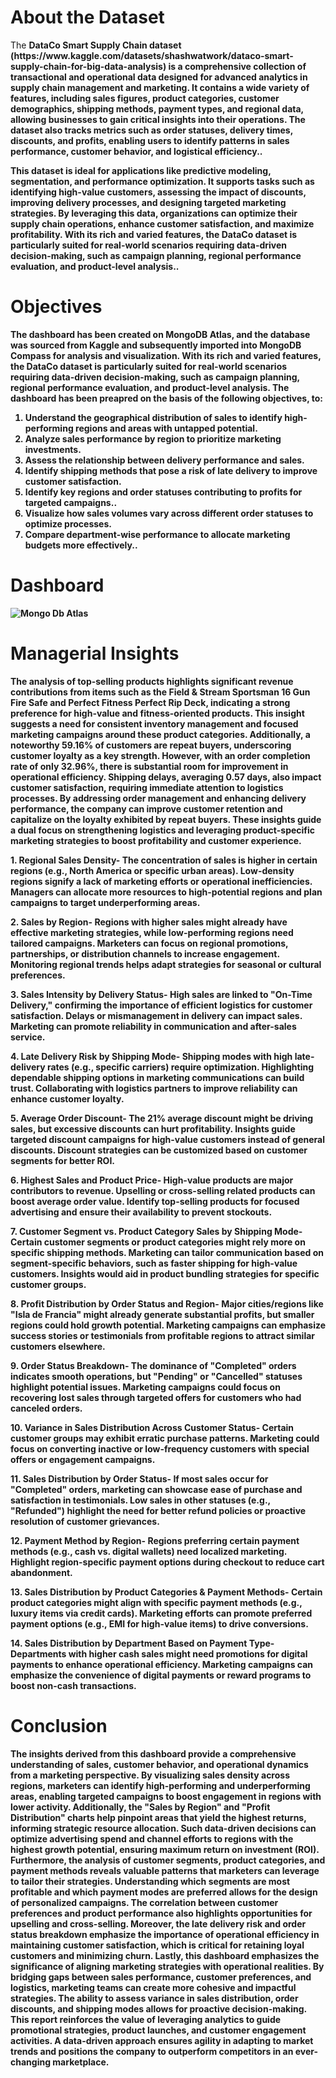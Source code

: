 <h1>About the Dataset</h1>
<p>The <strong>DataCo Smart Supply Chain<strong> dataset (https://www.kaggle.com/datasets/shashwatwork/dataco-smart-supply-chain-for-big-data-analysis) is a comprehensive collection of transactional and operational data designed for advanced analytics in supply chain management and marketing. It contains a wide variety of features, including sales figures, product categories, customer demographics, shipping methods, payment types, and regional data, allowing businesses to gain critical insights into their operations. The dataset also tracks metrics such as order statuses, delivery times, discounts, and profits, enabling users to identify patterns in sales performance, customer behavior, and logistical efficiency..</p>
<p>This dataset is ideal for applications like predictive modeling, segmentation, and performance optimization. It supports tasks such as identifying high-value customers, assessing the impact of discounts, improving delivery processes, and designing targeted marketing strategies. By leveraging this data, organizations can optimize their supply chain operations, enhance customer satisfaction, and maximize profitability. With its rich and varied features, the DataCo dataset is particularly suited for real-world scenarios requiring data-driven decision-making, such as campaign planning, regional performance evaluation, and product-level analysis..</p>

<h1>Objectives</h1>
The dashboard has been created on MongoDB Atlas, and the database was sourced from Kaggle and subsequently imported into MongoDB Compass for analysis and visualization. With its rich and varied features, the DataCo dataset is particularly suited for real-world scenarios requiring data-driven decision-making, such as campaign planning, regional performance evaluation, and product-level analysis. The dashboard has been preapred on the basis of the following objectives, to:
<ol>
  <li>Understand the geographical distribution of sales to identify high-performing regions and areas with untapped potential.</li>
  <li>Analyze sales performance by region to prioritize marketing investments.</li>
  <li>Assess the relationship between delivery performance and sales.</li>
  <li>Identify shipping methods that pose a risk of late delivery to improve customer satisfaction.</li>
  <li>Identify key regions and order statuses contributing to profits for targeted campaigns..</li>
  <li>Visualize how sales volumes vary across different order statuses to optimize processes.</li>
  <li>Compare department-wise performance to allocate marketing budgets more effectively..</li>
</ol>

<h1>Dashboard</h1>

![Mongo Db Atlas](https://github.com/user-attachments/assets/61b4f72b-ae09-45af-90bf-5f4a02d7fc72)

<h1>Managerial Insights</h1>
The analysis of top-selling products highlights significant revenue contributions from items such as the Field & Stream Sportsman 16 Gun Fire Safe and Perfect Fitness Perfect Rip Deck, indicating a strong preference for high-value and fitness-oriented products. This insight suggests a need for consistent inventory management and focused marketing campaigns around these product categories. Additionally, a noteworthy 59.16% of customers are repeat buyers, underscoring customer loyalty as a key strength. However, with an order completion rate of only 32.96%, there is substantial room for improvement in operational efficiency. Shipping delays, averaging 0.57 days, also impact customer satisfaction, requiring immediate attention to logistics processes. By addressing order management and enhancing delivery performance, the company can improve customer retention and capitalize on the loyalty exhibited by repeat buyers. These insights guide a dual focus on strengthening logistics and leveraging product-specific marketing strategies to boost profitability and customer experience.

<strong>1. Regional Sales Density-<strong>
The concentration of sales is higher in certain regions (e.g., North America or specific urban areas).
Low-density regions signify a lack of marketing efforts or operational inefficiencies.
Managers can allocate more resources to high-potential regions and plan campaigns to target underperforming areas.

<strong>2. Sales by Region-<strong>
Regions with higher sales might already have effective marketing strategies, while low-performing regions need tailored campaigns.
Marketers can focus on regional promotions, partnerships, or distribution channels to increase engagement.
Monitoring regional trends helps adapt strategies for seasonal or cultural preferences.

<strong>3. Sales Intensity by Delivery Status-<strong>
High sales are linked to "On-Time Delivery," confirming the importance of efficient logistics for customer satisfaction.
Delays or mismanagement in delivery can impact sales. Marketing can promote reliability in communication and after-sales service.

<strong>4. Late Delivery Risk by Shipping Mode-<strong>
Shipping modes with high late-delivery rates (e.g., specific carriers) require optimization.
Highlighting dependable shipping options in marketing communications can build trust.
Collaborating with logistics partners to improve reliability can enhance customer loyalty.

<strong>5. Average Order Discount-<strong>
The 21% average discount might be driving sales, but excessive discounts can hurt profitability.
Insights guide targeted discount campaigns for high-value customers instead of general discounts.
Discount strategies can be customized based on customer segments for better ROI.

<strong>6. Highest Sales and Product Price-<strong>
High-value products are major contributors to revenue. Upselling or cross-selling related products can boost average order value.
Identify top-selling products for focused advertising and ensure their availability to prevent stockouts.

<strong>7. Customer Segment vs. Product Category Sales by Shipping Mode-<strong>
Certain customer segments or product categories might rely more on specific shipping methods.
Marketing can tailor communication based on segment-specific behaviors, such as faster shipping for high-value customers.
Insights would aid in product bundling strategies for specific customer groups.

<strong>8. Profit Distribution by Order Status and Region-<strong>
Major cities/regions like "Isla de Francia" might already generate substantial profits, but smaller regions could hold growth potential.
Marketing campaigns can emphasize success stories or testimonials from profitable regions to attract similar customers elsewhere.

<strong>9. Order Status Breakdown-<strong>
The dominance of "Completed" orders indicates smooth operations, but "Pending" or "Cancelled" statuses highlight potential issues.
Marketing campaigns could focus on recovering lost sales through targeted offers for customers who had canceled orders.

<strong>10. Variance in Sales Distribution Across Customer Status-<strong>
Certain customer groups may exhibit erratic purchase patterns.
Marketing could focus on converting inactive or low-frequency customers with special offers or engagement campaigns.

<strong>11. Sales Distribution by Order Status-<strong>
If most sales occur for "Completed" orders, marketing can showcase ease of purchase and satisfaction in testimonials.
Low sales in other statuses (e.g., "Refunded") highlight the need for better refund policies or proactive resolution of customer grievances.

<strong>12. Payment Method by Region-<strong>
Regions preferring certain payment methods (e.g., cash vs. digital wallets) need localized marketing.
Highlight region-specific payment options during checkout to reduce cart abandonment.

<strong>13. Sales Distribution by Product Categories & Payment Methods-<strong>
Certain product categories might align with specific payment methods (e.g., luxury items via credit cards).
Marketing efforts can promote preferred payment options (e.g., EMI for high-value items) to drive conversions.

<strong>14. Sales Distribution by Department Based on Payment Type-<strong>
Departments with higher cash sales might need promotions for digital payments to enhance operational efficiency.
Marketing campaigns can emphasize the convenience of digital payments or reward programs to boost non-cash transactions.

<h1>Conclusion</h1>
The insights derived from this dashboard provide a comprehensive understanding of sales, customer behavior, and operational dynamics from a marketing perspective. By visualizing sales density across regions, marketers can identify high-performing and underperforming areas, enabling targeted campaigns to boost engagement in regions with lower activity. Additionally, the "Sales by Region" and "Profit Distribution" charts help pinpoint areas that yield the highest returns, informing strategic resource allocation. Such data-driven decisions can optimize advertising spend and channel efforts to regions with the highest growth potential, ensuring maximum return on investment (ROI). Furthermore, the analysis of customer segments, product categories, and payment methods reveals valuable patterns that marketers can leverage to tailor their strategies. Understanding which segments are most profitable and which payment modes are preferred allows for the design of personalized campaigns. The correlation between customer preferences and product performance also highlights opportunities for upselling and cross-selling. Moreover, the late delivery risk and order status breakdown emphasize the importance of operational efficiency in maintaining customer satisfaction, which is critical for retaining loyal customers and minimizing churn. Lastly, this dashboard emphasizes the significance of aligning marketing strategies with operational realities. By bridging gaps between sales performance, customer preferences, and logistics, marketing teams can create more cohesive and impactful strategies. The ability to assess variance in sales distribution, order discounts, and shipping modes allows for proactive decision-making. This report reinforces the value of leveraging analytics to guide promotional strategies, product launches, and customer engagement activities. A data-driven approach ensures agility in adapting to market trends and positions the company to outperform competitors in an ever-changing marketplace.
